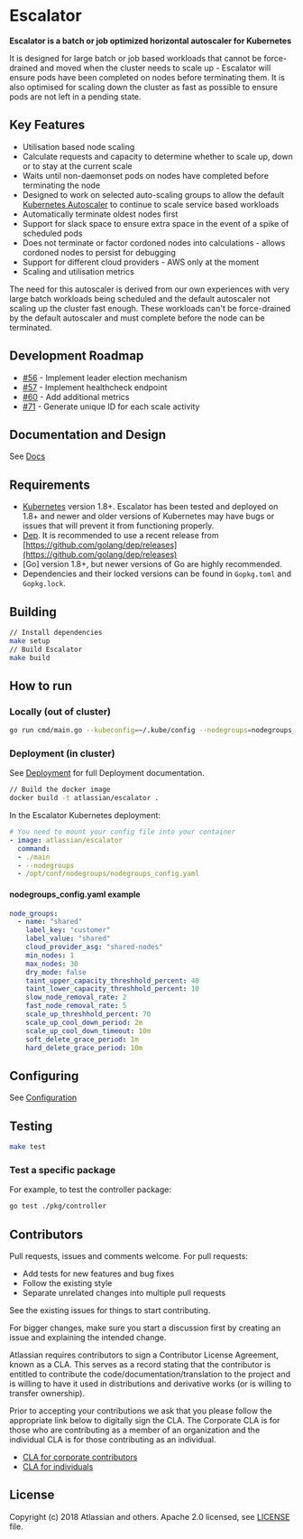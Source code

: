 # Escalator

**Escalator is a batch or job optimized horizontal autoscaler for Kubernetes**

It is designed for large batch or job based workloads that cannot be force-drained and moved when the cluster needs to 
scale up - Escalator will ensure pods have been completed on nodes before terminating them. It is also optimised for 
scaling down the cluster as fast as possible to ensure pods are not left in a pending state.

## Key Features

- Utilisation based node scaling
- Calculate requests and capacity to determine whether to scale up, down or to stay at the current scale
- Waits until non-daemonset pods on nodes have completed before terminating the node
- Designed to work on selected auto-scaling groups to allow the default
  [Kubernetes Autoscaler](https://github.com/kubernetes/autoscaler) to continue to scale service based workloads
- Automatically terminate oldest nodes first
- Support for slack space to ensure extra space in the event of a spike of scheduled pods
- Does not terminate or factor cordoned nodes into calculations - allows cordoned nodes to persist for debugging 
- Support for different cloud providers - AWS only at the moment
- Scaling and utilisation metrics

The need for this autoscaler is derived from our own experiences with very large batch workloads being scheduled and the
default autoscaler not scaling up the cluster fast enough. These workloads can't be force-drained by the default 
autoscaler and must complete before the node can be terminated.

## Development Roadmap

- [#56](https://github.com/atlassian/escalator/issues/56) - Implement leader election mechanism
- [#57](https://github.com/atlassian/escalator/issues/57) - Implement healthcheck endpoint
- [#60](https://github.com/atlassian/escalator/issues/60) - Add additional metrics
- [#71](https://github.com/atlassian/escalator/issues/71) - Generate unique ID for each scale activity

## Documentation and Design

See [Docs](docs/README.md)

## Requirements

- [Kubernetes](https://kubernetes.io/) version 1.8+. Escalator has been tested and deployed on 1.8+ and newer and older 
versions of Kubernetes may have bugs or issues that will prevent it from functioning properly.
- [Dep](https://golang.github.io/dep/). It is recommended to use a recent release from 
[https://github.com/golang/dep/releases](https://github.com/golang/dep/releases)
- [Go] version 1.8+, but newer versions of Go are highly recommended.
- Dependencies and their locked versions can be found in `Gopkg.toml` and `Gopkg.lock`.

## Building

```bash
// Install dependencies
make setup
// Build Escalator
make build
```

## How to run

### Locally (out of cluster)

```bash
go run cmd/main.go --kubeconfig=~/.kube/config --nodegroups=nodegroups_config.yaml
```

### Deployment (in cluster)

See [Deployment](./docs/deployment/README.md) for full Deployment documentation.

```bash
// Build the docker image
docker build -t atlassian/escalator .
```

In the Escalator Kubernetes deployment:

```yaml
# You need to mount your config file into your container
- image: atlassian/escalator
  command:
  - ./main
  - --nodegroups
  - /opt/conf/nodegroups/nodegroups_config.yaml
```

#### nodegroups_config.yaml example

```yaml
node_groups:
  - name: "shared"
    label_key: "customer"
    label_value: "shared"
    cloud_provider_asg: "shared-nodes"
    min_nodes: 1
    max_nodes: 30
    dry_mode: false
    taint_upper_capacity_threshhold_percent: 40
    taint_lower_capacity_threshhold_percent: 10
    slow_node_removal_rate: 2
    fast_node_removal_rate: 5
    scale_up_threshhold_percent: 70
    scale_up_cool_down_period: 2m
    scale_up_cool_down_timeout: 10m
    soft_delete_grace_period: 1m
    hard_delete_grace_period: 10m
```

## Configuring

See [Configuration](docs/configuration/README.md)

## Testing

```bash
make test
```

### Test a specific package

For example, to test the controller package:

```bash
go test ./pkg/controller
```

## Contributors

Pull requests, issues and comments welcome. For pull requests:

* Add tests for new features and bug fixes
* Follow the existing style
* Separate unrelated changes into multiple pull requests

See the existing issues for things to start contributing.

For bigger changes, make sure you start a discussion first by creating
an issue and explaining the intended change.

Atlassian requires contributors to sign a Contributor License Agreement,
known as a CLA. This serves as a record stating that the contributor is
entitled to contribute the code/documentation/translation to the project
and is willing to have it used in distributions and derivative works
(or is willing to transfer ownership).

Prior to accepting your contributions we ask that you please follow the appropriate
link below to digitally sign the CLA. The Corporate CLA is for those who are
contributing as a member of an organization and the individual CLA is for
those contributing as an individual.

* [CLA for corporate contributors](https://na2.docusign.net/Member/PowerFormSigning.aspx?PowerFormId=e1c17c66-ca4d-4aab-a953-2c231af4a20b)
* [CLA for individuals](https://na2.docusign.net/Member/PowerFormSigning.aspx?PowerFormId=3f94fbdc-2fbe-46ac-b14c-5d152700ae5d)

## License

Copyright (c) 2018 Atlassian and others.
Apache 2.0 licensed, see [LICENSE](./LICENSE) file.
